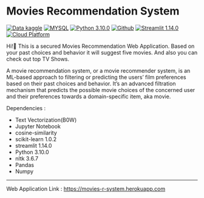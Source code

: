 # Movies Recommendation System
[![Data kaggle](https://img.shields.io/badge/Data-Kaggle-blueviolet)](https://www.kaggle.com/datasets/tmdb/tmdb-movie-metadata) 
             [![MYSQL](https://img.shields.io/badge/DataBase-MySQL-blue)](https://dev.mysql.com/doc/) 
             [![Python 3.10.0](https://img.shields.io/badge/Python-3.10.0-brightgreen)](https://www.python.org/downloads/release/python-3100/) 
             [![Github](https://camo.githubusercontent.com/3a41f9e3f8001983f287f5447462446e6dc1bac996fedafa9ac5dae629c2474f/68747470733a2f2f62616467656e2e6e65742f62616467652f69636f6e2f4769744875623f69636f6e3d67697468756226636f6c6f723d626c61636b266c6162656c)](https://github.com/Rafikul10?tab=repositories) 
             [![Streamlit 1.14.0](https://img.shields.io/badge/Streamlit%20-1.14.0-Ff0000)](https://docs.streamlit.io/) 
             [![Cloud Platform](https://img.shields.io/badge/CloudPlatform-Heroku-9cf)](https://www.heroku.com/managed-data-services)
             
Hi!👋 This is a secured Movies Recommendation Web Application. Based on your past choices and behavior it will suggest five movies. And also you can check out top TV Shows. 

A movie recommendation system, or a movie recommender system, is an ML-based approach to filtering or predicting the users’ film preferences based on their past choices and behavior. It’s an advanced filtration mechanism that predicts the possible movie choices of the concerned user and their preferences towards a domain-specific item, aka movie.

Dependencies :

- Text Vectorization(B0W)
- Jupyter Notebook 
- cosine-similarity
- scikit-learn 1.0.2
- streamlit 1.14.0
- Python 3.10.0
- nltk 3.6.7
- Pandas
- Numpy

---

Web Application Link : https://movies-r-system.herokuapp.com
